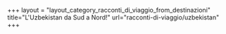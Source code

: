 +++
layout = "layout_category_racconti_di_viaggio_from_destinazioni"
title="L'Uzbekistan da Sud a Nord!"
url="racconti-di-viaggio/uzbekistan"
+++
